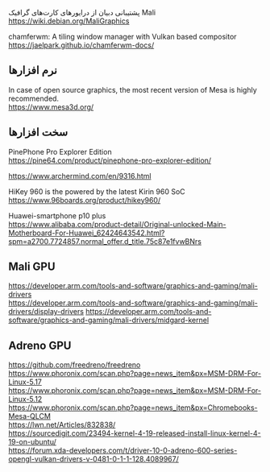 
پشتیبانی دبیان از درایورهای کارت‌های گرافیک Mali  
https://wiki.debian.org/MaliGraphics

chamferwm: A tiling window manager with Vulkan based compositor  
https://jaelpark.github.io/chamferwm-docs/



## نرم افزارها
In case of open source graphics, the most recent version of Mesa is highly recommended.  
https://www.mesa3d.org/  






## سخت افزارها    
PinePhone Pro Explorer Edition  
https://pine64.com/product/pinephone-pro-explorer-edition/  


https://www.archermind.com/en/9316.html  


HiKey 960 is the powered by the latest Kirin 960 SoC  
https://www.96boards.org/product/hikey960/  

Huawei-smartphone p10 plus  
https://www.alibaba.com/product-detail/Original-unlocked-Main-Motherboard-For-Huawei_62424643542.html?spm=a2700.7724857.normal_offer.d_title.75c87e1fvwBNrs


## Mali GPU 
https://developer.arm.com/tools-and-software/graphics-and-gaming/mali-drivers  
https://developer.arm.com/tools-and-software/graphics-and-gaming/mali-drivers/display-drivers
https://developer.arm.com/tools-and-software/graphics-and-gaming/mali-drivers/midgard-kernel


## Adreno GPU  
https://github.com/freedreno/freedreno  
https://www.phoronix.com/scan.php?page=news_item&px=MSM-DRM-For-Linux-5.17  
https://www.phoronix.com/scan.php?page=news_item&px=MSM-DRM-For-Linux-5.12  
https://www.phoronix.com/scan.php?page=news_item&px=Chromebooks-Mesa-QLCM  
https://lwn.net/Articles/832838/  
https://sourcedigit.com/23494-kernel-4-19-released-install-linux-kernel-4-19-on-ubuntu/    
https://forum.xda-developers.com/t/driver-10-0-adreno-600-series-opengl-vulkan-drivers-v-0481-0-1-1-128.4089967/  
